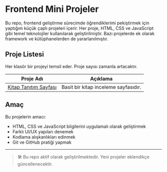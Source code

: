 # Frontend Mini Projeler

Bu repo, frontend geliştirme sürecimde öğrendiklerimi pekiştirmek için yaptığım küçük çaplı projeleri içerir. Her proje, HTML, CSS ve JavaScript gibi temel teknolojiler kullanılarak geliştirilmiştir. Bazı projelerde ek olarak framework ve kütüphanelerden de yararlanılmıştır.

## Proje Listesi

Her klasör bir projeyi temsil eder. Proje sayısı zamanla artacaktır.

| Proje Adı | Açıklama |
| --------- | -------- |
|[Kitap Tanıtım Sayfası](./kitap-tanitim-sayfasi) | Basit bir kitap inceleme sayfasıdır.  |

## Amaç

Bu projelerin amacı:
- HTML, CSS ve JavaScript bilgilerini uygulamalı olarak geliştirmek
- Farklı UI/UX yapıları denemek
- Kodlama alışkanlıkları edinmek
- Git ve GitHub pratiği yapmak



---
> 🛠️ Bu repo aktif olarak geliştirilmektedir. Yeni projeler eklendikçe güncellenecektir.

